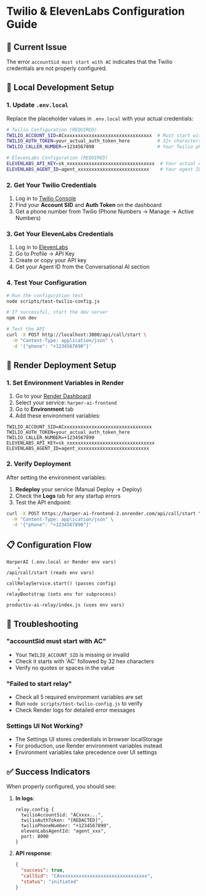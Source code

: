 # Twilio & ElevenLabs Configuration Guide

## 🚨 Current Issue

The error `accountSid must start with AC` indicates that the Twilio credentials are not properly configured.

## 🔧 Local Development Setup

### 1. Update `.env.local`

Replace the placeholder values in `.env.local` with your actual credentials:

```bash
# Twilio Configuration (REQUIRED)
TWILIO_ACCOUNT_SID=ACxxxxxxxxxxxxxxxxxxxxxxxxxxxxxxxx  # Must start with 'AC'
TWILIO_AUTH_TOKEN=your_actual_auth_token_here          # 32+ characters
TWILIO_CALLER_NUMBER=+1234567890                       # Your Twilio phone number in E.164 format

# ElevenLabs Configuration (REQUIRED)
ELEVENLABS_API_KEY=sk_xxxxxxxxxxxxxxxxxxxxxxxxxxxxxxxx  # Your actual API key
ELEVENLABS_AGENT_ID=agent_xxxxxxxxxxxxxxxxxxxxxxxxxx    # Your agent ID
```

### 2. Get Your Twilio Credentials

1. Log in to [Twilio Console](https://console.twilio.com)
2. Find your **Account SID** and **Auth Token** on the dashboard
3. Get a phone number from Twilio (Phone Numbers → Manage → Active Numbers)

### 3. Get Your ElevenLabs Credentials

1. Log in to [ElevenLabs](https://elevenlabs.io)
2. Go to Profile → API Key
3. Create or copy your API key
4. Get your Agent ID from the Conversational AI section

### 4. Test Your Configuration

```bash
# Run the configuration test
node scripts/test-twilio-config.js

# If successful, start the dev server
npm run dev

# Test the API
curl -X POST http://localhost:3000/api/call/start \
  -H "Content-Type: application/json" \
  -d '{"phone": "+1234567890"}'
```

## 🚀 Render Deployment Setup

### 1. Set Environment Variables in Render

1. Go to your [Render Dashboard](https://dashboard.render.com)
2. Select your service: `harper-ai-frontend`
3. Go to **Environment** tab
4. Add these environment variables:

```
TWILIO_ACCOUNT_SID=ACxxxxxxxxxxxxxxxxxxxxxxxxxxxxxxxx
TWILIO_AUTH_TOKEN=your_actual_auth_token_here
TWILIO_CALLER_NUMBER=+1234567890
ELEVENLABS_API_KEY=sk_xxxxxxxxxxxxxxxxxxxxxxxxxxxxxxxx
ELEVENLABS_AGENT_ID=agent_xxxxxxxxxxxxxxxxxxxxxxxxxx
```

### 2. Verify Deployment

After setting the environment variables:

1. **Redeploy** your service (Manual Deploy → Deploy)
2. Check the **Logs** tab for any startup errors
3. Test the API endpoint:

```bash
curl -X POST https://harper-ai-frontend-2.onrender.com/api/call/start \
  -H "Content-Type: application/json" \
  -d '{"phone": "+1234567890"}'
```

## 📋 Configuration Flow

```
HarperAI (.env.local or Render env vars)
    ↓
/api/call/start (reads env vars)
    ↓
callRelayService.start() (passes config)
    ↓
relayBootstrap (sets env for subprocess)
    ↓
productiv-ai-relay/index.js (uses env vars)
```

## 🐛 Troubleshooting

### "accountSid must start with AC"
- Your `TWILIO_ACCOUNT_SID` is missing or invalid
- Check it starts with 'AC' followed by 32 hex characters
- Verify no quotes or spaces in the value

### "Failed to start relay"
- Check all 5 required environment variables are set
- Run `node scripts/test-twilio-config.js` to verify
- Check Render logs for detailed error messages

### Settings UI Not Working?
- The Settings UI stores credentials in browser localStorage
- For production, use Render environment variables instead
- Environment variables take precedence over UI settings

## ✅ Success Indicators

When properly configured, you should see:

1. **In logs**:
   ```
   relay.config {
     twilioAccountSid: "ACxxxx...",
     twilioAuthToken: "[REDACTED]",
     twilioPhoneNumber: "+1234567890",
     elevenLabsAgentId: "agent_xxx",
     port: 8000
   }
   ```

2. **API response**:
   ```json
   {
     "success": true,
     "callSid": "CAxxxxxxxxxxxxxxxxxxxxxxxxxxxxxxxx",
     "status": "initiated"
   }
   ```